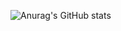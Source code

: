 ![Anurag's GitHub stats](https://github-readme-stats.vercel.app/api?username=JustKKrypton&show_icons=true&theme=dark)
